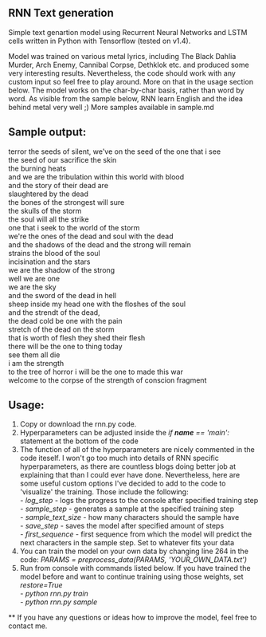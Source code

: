 ## RNN Text generation

Simple text genartion model using Recurrent Neural Networks and LSTM cells written in Python with Tensorflow (tested on v1.4). 

Model was trained on various metal lyrics, including The Black Dahlia Murder, Arch Enemy, Cannibal Corpse, Dethklok etc. and
produced some very interesting results. Nevertheless, the code should work with any custom input so feel free to play around.
More on that in the usage section below. The model works on the char-by-char basis, rather than word by word. As visible from the
sample below, RNN learn English and the idea behind metal very well ;) More samples available in sample.md

## Sample output:

terror the seeds of silent, we've on the seed of the one that i see
<br>the seed of our sacrifice the skin
<br>the burning heats
<br>and we are the tribulation within this world with blood
<br>and the story of their dead are
<br>slaughtered by the dead
<br>the bones of the strongest will sure
<br>the skulls of the storm
<br>the soul will all the strike
<br>one that i seek to the world of the storm
<br>we're the ones of the dead and soul with the dead
<br>and the shadows of the dead and the strong will remain
<br>strains the blood of the soul
<br>incisination and the stars
<br>we are the shadow of the strong
<br>well we are one
<br>we are the sky
<br>and the sword of the dead in hell
<br>sheep inside my head one with the floshes of the soul
<br>and the strendt of the dead,
<br>the dead cold be one with the pain
<br>stretch of the dead on the storm
<br>that is worth of flesh they shed their flesh
<br>there will be the one to thing today
<br>see them all die
<br>i am the strength
<br>to the tree of horror i will be the one to made this war
<br>welcome to the corpse of the strength of conscion fragment

## Usage:
1) Copy or download the rnn.py code. 
2) Hyperparameters can be adjusted inside the *if __name__ == 'main':* statement at the bottom of the code
3) The function of all of the hyperparameters are nicely commented in the code iteself. I won't go too much into details of RNN specific
hyperparameters, as there are countless blogs doing better job at explaining that than I could ever have done. Nevertheless, here 
are some useful custom options I've decided to add to the code to 'visualize' the training. Those include the following:
<br> - *log_step* - logs the progress to the console after specified training step
<br> - *sample_step* - generates a sample at the specified training step
<br> - *sample_text_size* - how many characters should the sample have 
<br> - *save_step* - saves the model after specified amount of steps
<br> - *first_sequence* - first sequence from which the model will predict the next characters in the sample step. Set to whatever fits your data
4) You can train the model on your own data by changing line 264 in the code: *PARAMS = preprocess_data(PARAMS, 'YOUR_OWN_DATA.txt')*
5) Run from console with commands listed below. If you have trained the model before and want to continue training using those weights, set *restore=True*
<br> - *python rnn.py train*
<br> - *python rnn.py sample*

**
If you have any questions or ideas how to improve the model, feel free to contact me.
